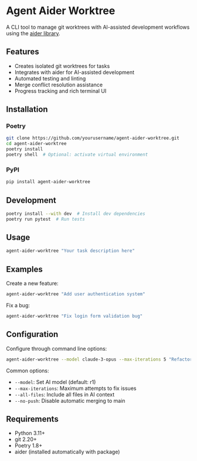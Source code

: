 # Agent Aider Worktree

A CLI tool to manage git worktrees with AI-assisted development workflows using the [aider library](https://github.com/paul-gauthier/aider).

## Features

- Creates isolated git worktrees for tasks
- Integrates with aider for AI-assisted development
- Automated testing and linting
- Merge conflict resolution assistance
- Progress tracking and rich terminal UI

## Installation

### Poetry

```bash
git clone https://github.com/yourusername/agent-aider-worktree.git
cd agent-aider-worktree
poetry install
poetry shell  # Optional: activate virtual environment
```

### PyPI
```bash
pip install agent-aider-worktree
```

## Development

```bash
poetry install --with dev  # Install dev dependencies
poetry run pytest  # Run tests
```

## Usage

```bash
agent-aider-worktree "Your task description here"
```

## Examples

Create a new feature:
```bash
agent-aider-worktree "Add user authentication system"
```

Fix a bug:
```bash
agent-aider-worktree "Fix login form validation bug"
```

## Configuration

Configure through command line options:
```bash
agent-aider-worktree --model claude-3-opus --max-iterations 5 "Refactor database layer"
```

Common options:
- `--model`: Set AI model (default: r1)
- `--max-iterations`: Maximum attempts to fix issues
- `--all-files`: Include all files in AI context
- `--no-push`: Disable automatic merging to main

## Requirements

- Python 3.11+
- git 2.20+
- Poetry 1.8+
- aider (installed automatically with package)
